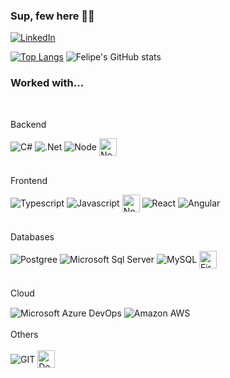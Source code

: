 
### Sup, few here 🤙🏻

[![LinkedIn](https://img.shields.io/badge/LinkedIn-0077B5?style=for-the-badge&logo=linkedin&logoColor=white)](https://www.linkedin.com/in/felipe-ribeiro-albernaz/)


[![Top Langs](https://github-readme-stats.vercel.app/api/top-langs/?username=few159&layout=donut&theme=dracula)](https://github.com/few159/github-readme-stats)
![Felipe's GitHub stats](https://github-readme-stats.vercel.app/api?username=few159&show_icons=true&hide=contribs,issues&include_all_commits=true&hide_rank=true&theme=dracula)

### Worked with...
<div style="display: inline_block"><br/>
<p>Backend</p>
    <img align="center" alt="C#" src="https://img.shields.io/badge/C%23-239120?style=for-the-badge&logo=c-sharp&logoColor=white" /> 
    <img align="center" alt=".Net" src="https://img.shields.io/badge/.NET-5C2D91?style=for-the-badge&logo=.net&logoColor=white" />
    <img align="center" alt="Node" src="https://img.shields.io/badge/Node.js-43853D?style=for-the-badge&logo=node.js&logoColor=white" /> 
    <img align="center" alt="Nest" src="https://miro.medium.com/v2/resize:fit:1400/1*POcSb9jzwC8iNDEGQ0xhOQ.png" height="28px"/>
</div>
<div style="display: inline_block"><br/>
<p>Frontend</p>
    <img align="center" alt="Typescript" src="https://img.shields.io/badge/TypeScript-007ACC?style=for-the-badge&logo=typescript&logoColor=white" />
    <img align="center" alt="Javascript" src="https://img.shields.io/badge/JavaScript-323330?style=for-the-badge&logo=javascript&logoColor=F7DF1E" />    
    <img align="center" alt="Next JS" src="https://miro.medium.com/v2/resize:fit:750/1*NfnIaF1wnByrzVigaqkLGg.jpeg"  height="28px"/>    
    <img align="center" alt="React" src="https://img.shields.io/badge/React-20232A?style=for-the-badge&logo=react&logoColor=61DAFB" />    
    <img align="center" alt="Angular" src="https://img.shields.io/badge/Angular-DD0031?style=for-the-badge&logo=angular&logoColor=white" />
</div>
<div style="display: inline_block"><br/>
<p>Databases</p>
    <img align="center" alt="Postgree" src="https://img.shields.io/badge/PostgreSQL-316192?style=for-the-badge&logo=postgresql&logoColor=whit" />
    <img align="center" alt="Microsoft Sql Server" src="https://img.shields.io/badge/Microsoft%20SQL%20Server-CC2927?style=for-the-badge&logo=microsoft%20sql%20server&logoColor=white" />
    <img align="center" alt="MySQL" src="https://img.shields.io/badge/MySQL-005C84?style=for-the-badge&logo=mysql&logoColor=white" /> 
    <img align="center" alt="Firebase" src="https://firebase.google.com/images/social.png"  height="28px" />      
</div>

<div style="display: inline_block"><br/>
<p>Cloud</p>
    <img align="center" alt="Microsoft Azure DevOps" src="https://img.shields.io/badge/Azure_DevOps-0078D7?style=for-the-badge&logo=azure-devops&logoColor=white" />
    <img align="center" alt="Amazon AWS" src="https://img.shields.io/badge/Amazon_AWS-FF9900?style=for-the-badge&logo=amazonaws&logoColor=white" />  
</div><br/>
Others

<div style="display: inline_block"><br/>
    <img align="center" alt="GIT" src="https://img.shields.io/badge/GIT-E44C30?style=for-the-badge&logo=git&logoColor=white" />  
    <img align="center" alt="Docker" src="https://blog.safetycontrol.ind.br/wp-content/uploads/2021/11/Docker.png"  height="28px" />  
</div>
